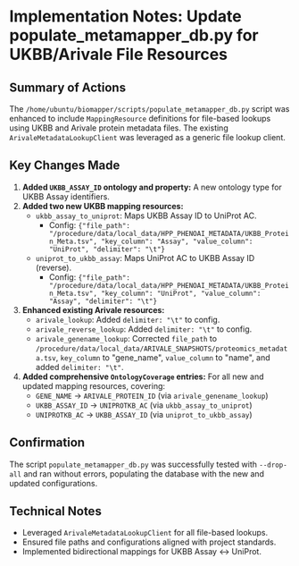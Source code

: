 # Implementation Notes: Update populate_metamapper_db.py for UKBB/Arivale File Resources

## Summary of Actions
The `/home/ubuntu/biomapper/scripts/populate_metamapper_db.py` script was enhanced to include `MappingResource` definitions for file-based lookups using UKBB and Arivale protein metadata files. The existing `ArivaleMetadataLookupClient` was leveraged as a generic file lookup client.

## Key Changes Made
1.  **Added `UKBB_ASSAY_ID` ontology and property:** A new ontology type for UKBB Assay identifiers.
2.  **Added two new UKBB mapping resources:**
    *   `ukbb_assay_to_uniprot`: Maps UKBB Assay ID to UniProt AC.
        *   Config: `{"file_path": "/procedure/data/local_data/HPP_PHENOAI_METADATA/UKBB_Protein_Meta.tsv", "key_column": "Assay", "value_column": "UniProt", "delimiter": "\t"}`
    *   `uniprot_to_ukbb_assay`: Maps UniProt AC to UKBB Assay ID (reverse).
        *   Config: `{"file_path": "/procedure/data/local_data/HPP_PHENOAI_METADATA/UKBB_Protein_Meta.tsv", "key_column": "UniProt", "value_column": "Assay", "delimiter": "\t"}`
3.  **Enhanced existing Arivale resources:**
    *   `arivale_lookup`: Added `delimiter: "\t"` to config.
    *   `arivale_reverse_lookup`: Added `delimiter: "\t"` to config.
    *   `arivale_genename_lookup`: Corrected `file_path` to `/procedure/data/local_data/ARIVALE_SNAPSHOTS/proteomics_metadata.tsv`, `key_column` to "gene_name", `value_column` to "name", and added `delimiter: "\t"`.
4.  **Added comprehensive `OntologyCoverage` entries:** For all new and updated mapping resources, covering:
    *   `GENE_NAME` → `ARIVALE_PROTEIN_ID` (via `arivale_genename_lookup`)
    *   `UKBB_ASSAY_ID` → `UNIPROTKB_AC` (via `ukbb_assay_to_uniprot`)
    *   `UNIPROTKB_AC` → `UKBB_ASSAY_ID` (via `uniprot_to_ukbb_assay`)

## Confirmation
The script `populate_metamapper_db.py` was successfully tested with `--drop-all` and ran without errors, populating the database with the new and updated configurations.

## Technical Notes
*   Leveraged `ArivaleMetadataLookupClient` for all file-based lookups.
*   Ensured file paths and configurations aligned with project standards.
*   Implemented bidirectional mappings for UKBB Assay ↔ UniProt.
